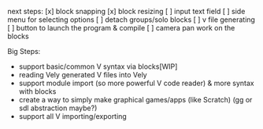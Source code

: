 next steps:
[x] block snapping
[x] block resizing
[ ] input text field
[ ] side menu for selecting options
[ ] detach groups/solo blocks
[ ] v file generating
[ ] button to launch the program & compile
[ ] camera pan
work on the blocks


Big Steps:
- support  basic/common V syntax via blocks[WIP]
- reading Vely generated V files into Vely
- support module import (so more powerful V code reader) & more syntax with blocks
- create a way to simply make graphical games/apps (like Scratch) (gg or sdl abstraction maybe?)
- support all V importing/exporting

